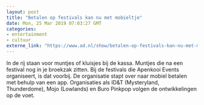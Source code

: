 ```yaml
---
layout: post
title: "Betalen op festivals kan nu met mobieltje"
date: Mon, 25 Mar 2019 07:03:27 GMT
categories: 
- entertainment 
- cultuur 
externe_link: "https://www.ad.nl/show/betalen-op-festivals-kan-nu-met-mobieltje~afb464d3/"
---
```


In de rij staan voor muntjes of kluisjes bij de kassa. Muntjes die na een festival nog in je broekzak zitten. Bij de festivals die Apenkooi Events organiseert, is dat voorbij. De organisatie stapt over naar mobiel betalen met behulp van een app. Organisaties als ID&T (Mysteryland, Thunderdome), Mojo (Lowlands) en Buro Pinkpop volgen de ontwikkelingen op de voet.
